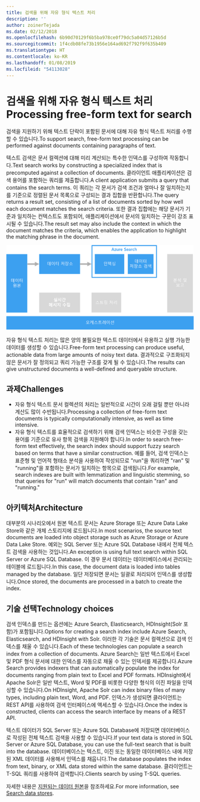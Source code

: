 ```yaml
---
title: 검색을 위해 자유 형식 텍스트 처리
description: ''
author: zoinerTejada
ms.date: 02/12/2018
ms.openlocfilehash: 6b90d70129f6b5ba978ce0f79dc5a04d57126b5d
ms.sourcegitcommit: 1f4cdb08fe73b1956e164ad692f792f9f635b409
ms.translationtype: HT
ms.contentlocale: ko-KR
ms.lasthandoff: 01/08/2019
ms.locfileid: "54113028"
---
```

# <a name="processing-free-form-text-for-search"></a><span data-ttu-id="52521-102">검색을 위해 자유 형식 텍스트 처리</span><span class="sxs-lookup"><span data-stu-id="52521-102">Processing free-form text for search</span></span>

<span data-ttu-id="52521-103">검색을 지원하기 위해 텍스트 단락이 포함된 문서에 대해 자유 형식 텍스트 처리를 수행할 수 있습니다.</span><span class="sxs-lookup"><span data-stu-id="52521-103">To support search, free-form text processing can be performed against documents containing paragraphs of text.</span></span>

<span data-ttu-id="52521-104">텍스트 검색은 문서 컬렉션에 대해 미리 계산되는 특수한 인덱스를 구성하여 작동합니다.</span><span class="sxs-lookup"><span data-stu-id="52521-104">Text search works by constructing a specialized index that is precomputed against a collection of documents.</span></span> <span data-ttu-id="52521-105">클라이언트 애플리케이션은 검색 용어를 포함하는 쿼리를 제출합니다.</span><span class="sxs-lookup"><span data-stu-id="52521-105">A client application submits a query that contains the search terms.</span></span> <span data-ttu-id="52521-106">이 쿼리는 각 문서가 검색 조건과 얼마나 잘 일치하는지를 기준으로 정렬된 문서 목록으로 구성되는 결과 집합을 반환합니다.</span><span class="sxs-lookup"><span data-stu-id="52521-106">The query returns a result set, consisting of a list of documents sorted by how well each document matches the search criteria.</span></span> <span data-ttu-id="52521-107">또한 결과 집합에는 해당 문서가 기준과 일치하는 컨텍스트도 포함되어, 애플리케이션에서 문서의 일치하는 구문이 강조 표시될 수 있습니다.</span><span class="sxs-lookup"><span data-stu-id="52521-107">The result set may also include the context in which the document matches the criteria, which enables the application to highlight the matching phrase in the document.</span></span>

![검색 파이프라인의 다이어그램](./images/search-pipeline.png)

<span data-ttu-id="52521-109">자유 형식 텍스트 처리는 많은 양의 불필요한 텍스트 데이터에서 유용하고 실행 가능한 데이터를 생성할 수 있습니다.</span><span class="sxs-lookup"><span data-stu-id="52521-109">Free-form text processing can produce useful, actionable data from large amounts of noisy text data.</span></span> <span data-ttu-id="52521-110">결과적으로 구조화되지 않은 문서가 잘 정의되고 쿼리 가능한 구조를 갖게 될 수 있습니다.</span><span class="sxs-lookup"><span data-stu-id="52521-110">The results can give unstructured documents a well-defined and queryable structure.</span></span>

## <a name="challenges"></a><span data-ttu-id="52521-111">과제</span><span class="sxs-lookup"><span data-stu-id="52521-111">Challenges</span></span>

- <span data-ttu-id="52521-112">자유 형식 텍스트 문서 컬렉션의 처리는 일반적으로 시간이 오래 걸릴 뿐만 아니라 계산도 많이 수반됩니다.</span><span class="sxs-lookup"><span data-stu-id="52521-112">Processing a collection of free-form text documents is typically computationally intensive, as well as time intensive.</span></span>
- <span data-ttu-id="52521-113">자유 형식 텍스트를 효율적으로 검색하기 위해 검색 인덱스는 비슷한 구성을 갖는 용어를 기준으로 유사 항목 검색을 지원해야 합니다.</span><span class="sxs-lookup"><span data-stu-id="52521-113">In order to search free-form text effectively, the search index should support fuzzy search based on terms that have a similar construction.</span></span> <span data-ttu-id="52521-114">예를 들어, 검색 인덱스는 표준형 및 언어적 형태소 분석을 사용하여 작성되므로 "run"을 쿼리하면 "ran" 및 "running"을 포함하는 문서가 일치하는 항목으로 검색됩니다.</span><span class="sxs-lookup"><span data-stu-id="52521-114">For example, search indexes are built with lemmatization and linguistic stemming, so that queries for "run" will match documents that contain "ran" and "running."</span></span>

## <a name="architecture"></a><span data-ttu-id="52521-115">아키텍처</span><span class="sxs-lookup"><span data-stu-id="52521-115">Architecture</span></span>

<span data-ttu-id="52521-116">대부분의 시나리오에서 원본 텍스트 문서는 Azure Storage 또는 Azure Data Lake Store와 같은 개체 스토리지에 로드됩니다.</span><span class="sxs-lookup"><span data-stu-id="52521-116">In most scenarios, the source text documents are loaded into object storage such as Azure Storage or Azure Data Lake Store.</span></span> <span data-ttu-id="52521-117">예외는 SQL Server 또는 Azure SQL Database 내에서 전체 텍스트 검색을 사용하는 것입니다.</span><span class="sxs-lookup"><span data-stu-id="52521-117">An exception is using full text search within SQL Server or Azure SQL Database.</span></span> <span data-ttu-id="52521-118">이 경우 문서 데이터는 데이터베이스에서 관리되는 테이블에 로드됩니다.</span><span class="sxs-lookup"><span data-stu-id="52521-118">In this case, the document data is loaded into tables managed by the database.</span></span> <span data-ttu-id="52521-119">일단 저장되면 문서는 일괄로 처리되어 인덱스를 생성합니다.</span><span class="sxs-lookup"><span data-stu-id="52521-119">Once stored, the documents are processed in a batch to create the index.</span></span>

## <a name="technology-choices"></a><span data-ttu-id="52521-120">기술 선택</span><span class="sxs-lookup"><span data-stu-id="52521-120">Technology choices</span></span>

<span data-ttu-id="52521-121">검색 인덱스를 만드는 옵션에는 Azure Search, Elasticsearch, HDInsight(Solr 포함)가 포함됩니다.</span><span class="sxs-lookup"><span data-stu-id="52521-121">Options for creating a search index include Azure Search, Elasticsearch, and HDInsight with Solr.</span></span> <span data-ttu-id="52521-122">이러한 각 기술은 문서 컬렉션으로 검색 인덱스를 채울 수 있습니다.</span><span class="sxs-lookup"><span data-stu-id="52521-122">Each of these technologies can populate a search index from a collection of documents.</span></span> <span data-ttu-id="52521-123">Azure Search는 일반 텍스트에서 Excel 및 PDF 형식 문서에 대한 인덱스를 자동으로 채울 수 있는 인덱서를 제공합니다.</span><span class="sxs-lookup"><span data-stu-id="52521-123">Azure Search provides indexers that can automatically populate the index for documents ranging from plain text to Excel and PDF formats.</span></span> <span data-ttu-id="52521-124">HDInsight에서 Apache Solr은 일반 텍스트, Word 및 PDF를 비롯한 다양한 형식의 이진 파일을 인덱싱할 수 있습니다.</span><span class="sxs-lookup"><span data-stu-id="52521-124">On HDInsight, Apache Solr can index binary files of many types, including plain text, Word, and PDF.</span></span> <span data-ttu-id="52521-125">인덱스가 생성되면 클라이언트는 REST API를 사용하여 검색 인터페이스에 액세스할 수 있습니다.</span><span class="sxs-lookup"><span data-stu-id="52521-125">Once the index is constructed, clients can access the search interface by means of a REST API.</span></span>

<span data-ttu-id="52521-126">텍스트 데이터가 SQL Server 또는 Azure SQL Database에 저장되면 데이터베이스로 작성된 전체 텍스트 검색을 사용할 수 있습니다.</span><span class="sxs-lookup"><span data-stu-id="52521-126">If your text data is stored in SQL Server or Azure SQL Database, you can use the full-text search that is built into the database.</span></span> <span data-ttu-id="52521-127">데이터베이스는 텍스트, 이진 또는 동일한 데이터베이스 내에 저장된 XML 데이터를 사용해서 인덱스를 채웁니다.</span><span class="sxs-lookup"><span data-stu-id="52521-127">The database populates the index from text, binary, or XML data stored within the same database.</span></span> <span data-ttu-id="52521-128">클라이언트는 T-SQL 쿼리를 사용하여 검색합니다.</span><span class="sxs-lookup"><span data-stu-id="52521-128">Clients search by using T-SQL queries.</span></span>

<span data-ttu-id="52521-129">자세한 내용은 [지원되는 데이터 원본](../technology-choices/search-options.md)을 참조하세요.</span><span class="sxs-lookup"><span data-stu-id="52521-129">For more information, see [Search data stores](../technology-choices/search-options.md).</span></span>
